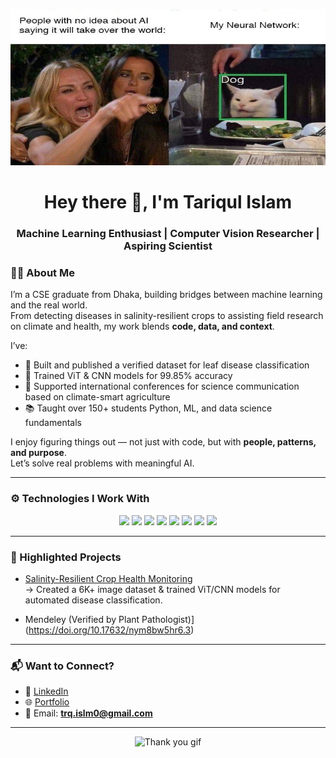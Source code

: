 <p align="center">
  <img src="g.jpg" width="580" height="250" alt="AI meme"/>
</p>

<h1 align="center">Hey there 👋, I'm Tariqul Islam</h1>

<h3 align="center">Machine Learning Enthusiast | Computer Vision Researcher | Aspiring Scientist</h3>


### 👨‍🔬 About Me

I’m a CSE graduate from Dhaka, building bridges between machine learning and the real world.  
From detecting diseases in salinity-resilient crops to assisting field research on climate and health, my work blends **code, data, and context**.  

I’ve:
- 🧪 Built and published a verified dataset for leaf disease classification  
- 🧠 Trained ViT & CNN models for 99.85% accuracy  
- 🎤 Supported international conferences for science communication based on climate-smart agriculture  
- 📚 Taught over 150+ students Python, ML, and data science fundamentals  

I enjoy figuring things out — not just with code, but with **people, patterns, and purpose**.  
Let’s solve real problems with meaningful AI.


---

### ⚙️ Technologies I Work With

<p align="center">
  <img src="https://img.shields.io/badge/Python-14354C?style=for-the-badge&logo=python&logoColor=white" />
  <img src="https://img.shields.io/badge/TensorFlow-FF6F00?style=for-the-badge&logo=tensorflow&logoColor=white" />
  <img src="https://img.shields.io/badge/Scikit--Learn-F7931E?style=for-the-badge&logo=scikit-learn&logoColor=white" />
  <img src="https://img.shields.io/badge/Pandas-150458?style=for-the-badge&logo=pandas&logoColor=white" />
  <img src="https://img.shields.io/badge/NumPy-013243?style=for-the-badge&logo=numpy&logoColor=white" />
  <img src="https://img.shields.io/badge/MySQL-4479A1?style=for-the-badge&logo=mysql&logoColor=white" />
  <img src="https://img.shields.io/badge/HTML5-E34F26?style=for-the-badge&logo=html5&logoColor=white" />
  <img src="https://img.shields.io/badge/C%20Language-A8B9CC?style=for-the-badge&logo=c&logoColor=white" />
</p>

---

### 📌 Highlighted Projects

-  [Salinity-Resilient Crop Health Monitoring](https://github.com/tariqbio/luffa_aegyptiaca_disease_detection)  
  → Created a 6K+ image dataset & trained ViT/CNN models for automated disease classification.

-   Mendeley (Verified by Plant Pathologist)](https://doi.org/10.17632/nym8bw5hr6.3)

---

### 📬 Want to Connect?

- 💼 [LinkedIn](https://www.linkedin.com/in/tariqislam0/)
- 🌐 [Portfolio](https://sites.google.com/view/tariqportfolioo/about)
- 📧 Email: **trq.islm0@gmail.com**

---

<p align="center">
  <img src="https://media.giphy.com/media/26AHONQ79FdWZhAI0/giphy.gif" width="1000" height="300" alt="Thank you gif"/>
</p>
